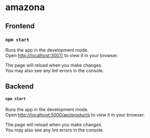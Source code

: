 # amazona

## Frontend

### `npm start`

Runs the app in the development mode.\
Open [http://localhost:3007/](http://localhost:3007/) to view it in your browser.

The page will reload when you make changes.\
You may also see any lint errors in the console.

## Backend

#### `npm start`

Runs the app in the development mode.\
Open [http://localhost:5000/api/products](http://localhost:5000/api/products) to view it in your browser.

The page will reload when you make changes.\
You may also see any lint errors in the console.
